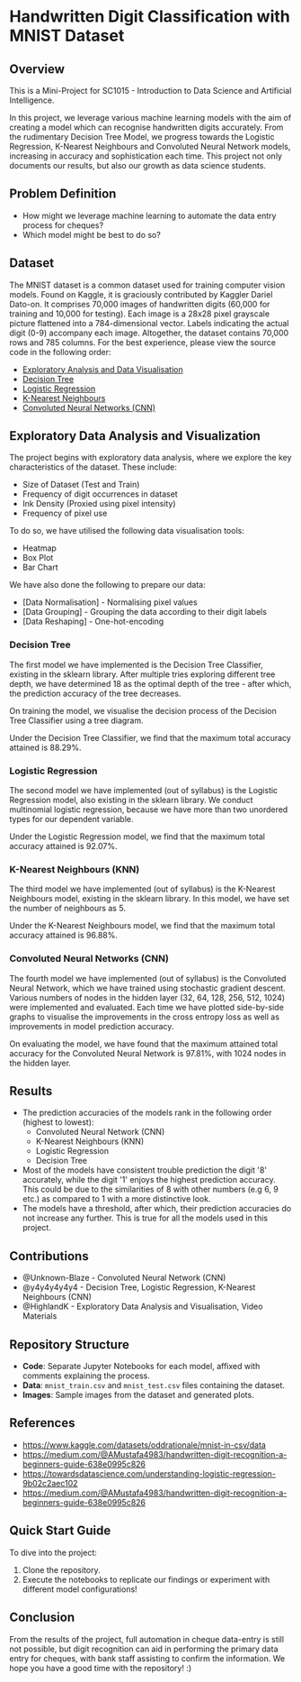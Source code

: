 # Handwritten Digit Classification with MNIST Dataset

## Overview

This is a Mini-Project for SC1015 - Introduction to Data Science and Artificial Intelligence.

In this project, we leverage various machine learning models with the aim of creating a model which can recognise handwritten digits accurately. From the rudimentary Decision Tree Model, we progress towards the Logistic Regression, K-Nearest Neighbours and Convoluted Neural Network models, increasing in accuracy and sophistication each time. This project not only documents our results, but also our growth as data science students. 

## Problem Definition

- How might we leverage machine learning to automate the data entry process for cheques?
- Which model might be best to do so?

## Dataset

The MNIST dataset is a common dataset used for training computer vision models. Found on Kaggle, it is graciously contributed by Kaggler Dariel Dato-on. It comprises 70,000 images of handwritten digits (60,000 for training and 10,000 for testing). Each image is a 28x28 pixel grayscale picture flattened into a 784-dimensional vector. Labels indicating the actual digit (0-9) accompany each image. Altogether, the dataset contains 70,000 rows and 785 columns. For the best experience, please view the source code in the following order: 

- [Exploratory Analysis and Data Visualisation](https://github.com/Unknown-Blaze/SC1015-Mini-Project/blob/main/Exploratory%20Data%20Analysis%20and%20Data%20Visualisation.ipynb)
- [Decision Tree](https://github.com/Unknown-Blaze/SC1015-Mini-Project/blob/main/decision_tree.ipynb)
- [Logistic Regression](https://github.com/Unknown-Blaze/SC1015-Mini-Project/blob/main/Logistic%20Regression.ipynb)
- [K-Nearest Neighbours](https://github.com/Unknown-Blaze/SC1015-Mini-Project/blob/main/K%20Nearest%20Neighbours.ipynb)
- [Convoluted Neural Networks (CNN)](https://github.com/Unknown-Blaze/SC1015-Mini-Project/blob/main/cnn_code.ipynb)

## Exploratory Data Analysis and Visualization

The project begins with exploratory data analysis, where we explore the key characteristics of the dataset. These include: 
- Size of Dataset (Test and Train)
- Frequency of digit occurrences in dataset
- Ink Density (Proxied using pixel intensity)
- Frequency of pixel use

To do so, we have utilised the following data visualisation tools:
- Heatmap
- Box Plot
- Bar Chart

We have also done the following to prepare our data:
- [Data Normalisation] - Normalising pixel values
- [Data Grouping] - Grouping the data according to their digit labels
- [Data Reshaping] - One-hot-encoding

### Decision Tree

The first model we have implemented is the Decision Tree Classifier, existing in the sklearn library.  After multiple tries exploring different tree depth, we have determined 18 as the optimal depth of the tree - after which, the prediction accuracy of the tree decreases. 

On training the model, we visualise the decision process of the Decision Tree Classifier using a tree diagram.

Under the Decision Tree Classifier, we find that the maximum total accuracy attained is 88.29%.

### Logistic Regression

The second model we have implemented (out of syllabus) is the Logistic Regression model, also existing in the sklearn library. We conduct multinomial logistic regression, because we have more than two unordered types for our dependent variable. 

Under the Logistic Regression model, we find that the maximum total accuracy attained is 92.07%.


### K-Nearest Neighbours (KNN)

The third model we have implemented (out of syllabus) is the K-Nearest Neighbours model, existing in the sklearn library. In this model, we have set the number of neighbours as 5.

Under the K-Nearest Neighbours model, we find that the maximum total accuracy attained is 96.88%.

### Convoluted Neural Networks (CNN)

The fourth model we have implemented (out of syllabus) is the Convoluted Neural Network, which we have trained using stochastic gradient descent. Various numbers of nodes in the hidden layer (32, 64, 128, 256, 512, 1024) were implemented and evaluated. Each time we have plotted side-by-side graphs to visualise the improvements in the cross entropy loss as well as improvements in model prediction accuracy.

On evaluating the model, we have found that the maximum attained total accuracy for the Convoluted Neural Network is 97.81%, with 1024 nodes in the hidden layer. 


## Results

- The prediction accuracies of the models rank in the following order (highest to lowest):
    - Convoluted Neural Network (CNN)
    - K-Nearest Neighbours (KNN)
    - Logistic Regression
    - Decision Tree
- Most of the models have consistent trouble prediction the digit '8' accurately, while the digit '1' enjoys the highest prediction accuracy. This could be due to the similarities of 8 with other numbers (e.g 6, 9 etc.) as compared to 1 with a more distinctive look.
- The models have a threshold, after which, their prediction accuracies do not increase any further. This is true for all the models used in this project.  


## Contributions

- @Unknown-Blaze - Convoluted Neural Network (CNN)
- @y4y4y4y4y4 - Decision Tree, Logistic Regression, K-Nearest Neighbours (CNN)
- @HighlandK - Exploratory Data Analysis and Visualisation, Video Materials

## Repository Structure

- **Code**: Separate Jupyter Notebooks for each model, affixed with comments explaining the process.
- **Data**: `mnist_train.csv` and `mnist_test.csv` files containing the dataset.
- **Images**: Sample images from the dataset and generated plots.

## References

- https://www.kaggle.com/datasets/oddrationale/mnist-in-csv/data
- https://medium.com/@AMustafa4983/handwritten-digit-recognition-a-beginners-guide-638e0995c826
- https://towardsdatascience.com/understanding-logistic-regression-9b02c2aec102
- https://medium.com/@AMustafa4983/handwritten-digit-recognition-a-beginners-guide-638e0995c826

## Quick Start Guide

To dive into the project:

1. Clone the repository.
2. Execute the notebooks to replicate our findings or experiment with different model configurations!

## Conclusion

From the results of the project, full automation in cheque data-entry is still not possible, but digit recognition can aid in performing the primary data entry for cheques, with bank staff assisting to confirm the information. We hope you have a good time with the repository! :)

